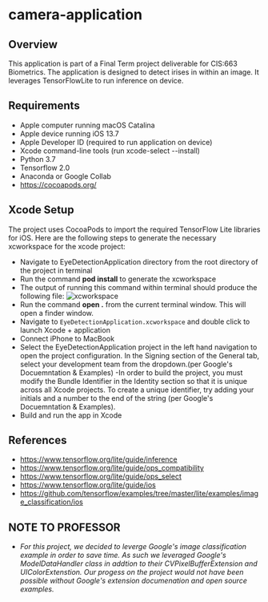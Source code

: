# camera-application


## Overview
This application is part of a Final Term project deliverable for CIS:663 Biometrics.  The application is designed to detect irises in within an image.  It leverages TensorFlowLite to run inference on device.


## Requirements
- Apple computer running macOS Catalina
- Apple device running iOS 13.7
- Apple Developer ID (required to run application on device)
- Xcode command-line tools (run xcode-select --install)
- Python 3.7  
- Tensorflow 2.0
- Anaconda or Google Collab
- https://cocoapods.org/

## Xcode Setup

The project uses CocoaPods to import the required TensorFlow Lite libraries for iOS.  Here are the following steps to generate the necessary xcworkspace for the xcode project:
  - Navigate to EyeDetectionApplication directory from the root directory of the project in terminal
  - Run the command **pod install** to generate the xcworkspace
  - The output of running this command within terminal should produce the following file: 
  ![xcworkspace](/Images/xcworkspace.?raw=true "xcworkspace")
  - Run the command **open .** from the current terminal window.  This will open a finder window.
  - Navigate to `EyeDetectionApplication.xcworkspace` and double click to launch Xcode + application
  - Connect iPhone to MacBook
  - Select the EyeDetectionApplication project in the left hand navigation to open the project configuration. In the Signing section of the General tab, select your development team from the dropdown.(per Google's Docuemntation & Examples)
  -In order to build the project, you must modify the Bundle Identifier in the Identity section so that it is unique across all Xcode projects. To create a unique identifier, try adding your initials and a number to the end of the string (per Google's Docuemntation & Examples).
  -  Build and run the app in Xcode
  

## References
- https://www.tensorflow.org/lite/guide/inference
- https://www.tensorflow.org/lite/guide/ops_compatibility
- https://www.tensorflow.org/lite/guide/ops_select
- https://www.tensorflow.org/lite/guide/ios
- https://github.com/tensorflow/examples/tree/master/lite/examples/image_classification/ios


## NOTE TO PROFESSOR
 - *For this project, we decided to leverge Google's image classification example in order to save time.  As such we leveraged Google's ModelDataHandler class in addtion to their CVPixelBufferExtension and UIColorExtenstion.  Our progess on the project would not have been possible without Google's extension documenation and open source examples.*
